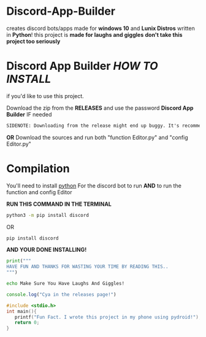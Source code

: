 # Discord-App-Builder
creates discord bots/apps
made for **windows 10** and **Lunix Distros**
written in **Python**!
this project is **made for laughs and giggles**
**don't take this project too seriously**



# Discord App Builder *HOW TO INSTALL*

if you'd like to use this project.

Download the zip from the **RELEASES** and use the password **Discord App Builder** IF needed
```bat
SIDENOTE: Downloading from the release might end up buggy. It's recommended to download the sources instead of the RELEASES
```
**OR** Download the sources and run both "function Editor.py" and "config Editor.py"

# Compilation
You'll need to install <a href="https://www.python.org/downloads">python</a>
For the discord bot to run **AND** to run the function and config Editor

**RUN THIS COMMAND IN THE TERMINAL**
```bash
python3 -m pip install discord
```
OR
```bat
pip install discord
```
**AND YOUR DONE INSTALLING!**
```python
print("""
HAVE FUN AND THANKS FOR WASTING YOUR TIME BY READING THIS..
""")
```

```bash
echo Make Sure You Have Laughs And Giggles!
```

```javascript
console.log("Cya in the releases page!")
```

```c
#include <stdio.h>
int main(){
   printf("Fun Fact. I wrote this project in my phone using pydroid!");
   return 0;
}
```
